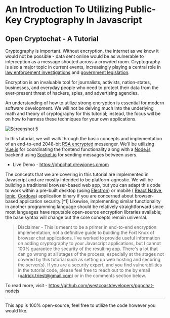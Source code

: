 # An Introduction To Utilizing Public-Key Cryptography In Javascript

## Open Cryptochat - A Tutorial

Cryptography is important.  Without encryption, the internet as we know it would not be possible - data sent online would be as vulnerable to interception as a message shouted across a crowded room.  Cryptography is also a major topic in current events, increasingly playing a central role in [law enforcement investigations](https://en.wikipedia.org/wiki/FBI%E2%80%93Apple_encryption_dispute) and [government legislation](https://www.politico.com/tipsheets/morning-cybersecurity/2017/11/10/texas-shooting-could-revive-encryption-legislation-223290).

Encryption is an invaluable tool for journalists, activists, nation-states, businesses, and everyday people who need to protect their data from the ever-present threat of hackers, spies, and advertising agencies.

An understanding of how to utilize strong encryption is essential for modern software development.  We will not be delving much into the underlying math and theory of cryptography for this tutorial; instead, the focus will be on how to harness these techniques for your own applications.

![Screenshot 5](https://cdn.patricktriest.com/blog/images/posts/e2e-chat/screenshot_5.png)

In this tutorial, we will walk through the basic concepts and implementation of an end-to-end 2048-bit [RSA encrypted](https://en.wikipedia.org/wiki/RSA_(cryptosystem)) messenger. We'll be utilizing [Vue.js](https://vuejs.org/) for coordinating the frontend functionality along with a [Node.js](https://nodejs.org/en/) backend using [Socket.io](https://socket.io/) for sending messages between users.

- Live Demo - https://phpchat.drewjones.cmom


The concepts that we are covering in this tutorial are implemented in Javascript and are mostly intended to be platform-agnostic.  We will be building a traditional browser-based web app, but you can adapt this code to work within a pre-built desktop (using [Electron](https://electronjs.org/)) or mobile ( [React Native](https://facebook.github.io/react-native/), [Ionic](https://ionicframework.com/), [Cordova](https://cordova.apache.org/)) application binary if you are concerned about browser-based application security.[^1]  Likewise, implementing similar functionality in another programming language should be relatively straightforward since most languages have reputable open-source encryption libraries available; the base syntax will change but the core concepts remain universal.

> Disclaimer - This is meant to be a primer in end-to-end encryption implementation, not a definitive guide to building the Fort Knox of browser chat applications. I've worked to provide useful information on adding cryptography to your Javascript applications, but I cannot 100% guarantee the security of the resulting app.  There's a lot that can go wrong at all stages of the process, especially at the stages not covered by this tutorial such as setting up web hosting and securing the server(s).  If you are a security expert, and you find vulnerabilities in the tutorial code, please feel free to reach out to me by email (patrick.triest@gmail.com) or in the comments section below.

To read more, visit - https://github.com/westcoastdevelopers/pgpchat-nodejs

___


This app is 100% open-source, feel free to utilize the code however you would like.

